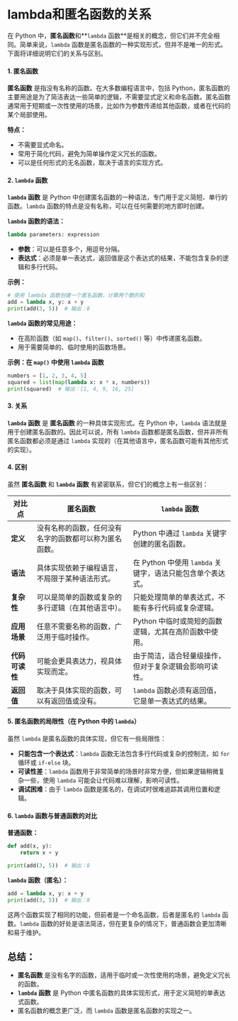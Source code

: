 # lambda和匿名函数的关系



在 Python 中，**匿名函数**和\*\*`lambda` 函数\*\*是相关的概念，但它们并不完全相同。简单来说，`lambda` 函数是匿名函数的一种实现形式，但并不是唯一的形式。下面将详细说明它们的关系与区别。

#### 1. **匿名函数**

**匿名函数** 是指没有名称的函数。在大多数编程语言中，包括 Python，匿名函数的主要用途是为了简洁表达一些简单的逻辑，不需要显式定义和命名函数。匿名函数通常用于短期或一次性使用的场景，比如作为参数传递给其他函数，或者在代码的某个局部使用。

**特点：**

* 不需要显式命名。
* 常用于简化代码，避免为简单操作定义冗长的函数。
* 可以是任何形式的无名函数，取决于语言的实现方式。

#### 2. **`lambda` 函数**

**`lambda` 函数** 是 Python 中创建匿名函数的一种语法，专门用于定义简短、单行的函数。`lambda` 函数的特点是没有名称，可以在任何需要的地方即时创建。

**`lambda` 函数的语法：**

```python
lambda parameters: expression
```

* **参数**：可以是任意多个，用逗号分隔。
* **表达式**：必须是单一表达式，返回值是这个表达式的结果，不能包含复杂的逻辑和多行代码。

**示例：**

```python
# 使用 lambda 函数创建一个匿名函数，计算两个数的和
add = lambda x, y: x + y
print(add(3, 5))  # 输出：8
```

**`lambda` 函数的常见用途：**

* 在高阶函数（如 `map()`、`filter()`、`sorted()` 等）中传递匿名函数。
* 用于需要简单的、临时使用的函数场景。

**示例：在 `map()` 中使用 `lambda` 函数**

```python
numbers = [1, 2, 3, 4, 5]
squared = list(map(lambda x: x * x, numbers))
print(squared)  # 输出：[1, 4, 9, 16, 25]
```

#### 3. **关系**

**`lambda` 函数** 是 **匿名函数** 的一种具体实现形式。在 Python 中，`lambda` 语法就是用于创建匿名函数的。因此可以说，所有 `lambda` 函数都是匿名函数，但并非所有匿名函数都必须是通过 `lambda` 实现的（在其他语言中，匿名函数可能有其他形式的实现）。

#### 4. **区别**

虽然 **匿名函数** 和 **`lambda` 函数** 有紧密联系，但它们的概念上有一些区别：

| **对比点**   | **匿名函数**                    | **`lambda` 函数**                        |
| --------- | --------------------------- | -------------------------------------- |
| **定义**    | 没有名称的函数，任何没有名字的函数都可以称为匿名函数。 | Python 中通过 `lambda` 关键字创建的匿名函数。        |
| **语法**    | 具体实现依赖于编程语言，不局限于某种语法形式。     | 在 Python 中使用 `lambda` 关键字，语法只能包含单个表达式。 |
| **复杂性**   | 可以是简单的函数或复杂的多行逻辑（在其他语言中）。   | 只能处理简单的单表达式，不能有多行代码或复杂逻辑。              |
| **应用场景**  | 任意不需要名称的函数，广泛用于临时操作。        | Python 中临时或简短的函数逻辑，尤其在高阶函数中使用。         |
| **代码可读性** | 可能会更具表达力，视具体实现而定。           | 由于简洁，适合轻量级操作，但对于复杂逻辑会影响可读性。            |
| **返回值**   | 取决于具体实现的函数，可以有返回值或没有。       | `lambda` 函数必须有返回值，它是单一表达式的结果。          |

#### 5. **匿名函数的局限性（在 Python 中的 `lambda`）**

虽然 `lambda` 是匿名函数的具体实现，但它有一些局限性：

* **只能包含一个表达式**：`lambda` 函数无法包含多行代码或复杂的控制流，如 `for` 循环或 `if-else` 块。
* **可读性差**：`lambda` 函数用于非常简单的场景时非常方便，但如果逻辑稍微复杂一些，使用 `lambda` 可能会让代码难以理解，影响可读性。
* **调试困难**：由于 `lambda` 函数是匿名的，在调试时很难追踪其调用位置和逻辑。

#### 6. **`lambda` 函数与普通函数的对比**

**普通函数：**

```python
def add(x, y):
    return x + y

print(add(3, 5))  # 输出：8
```

**`lambda` 函数（匿名）：**

```python
add = lambda x, y: x + y
print(add(3, 5))  # 输出：8
```

这两个函数实现了相同的功能，但前者是一个命名函数，后者是匿名的 `lambda` 函数。`lambda` 函数的好处是语法简洁，但在更复杂的情况下，普通函数会更加清晰和易于维护。



## 总结：

* **匿名函数** 是没有名字的函数，适用于临时或一次性使用的场景，避免定义冗长的函数。
* **`lambda` 函数** 是 Python 中匿名函数的具体实现形式，用于定义简短的单表达式函数。
* 匿名函数的概念更广泛，而 `lambda` 函数是匿名函数的实现之一。

